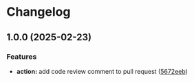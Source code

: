 # Changelog

## 1.0.0 (2025-02-23)


### Features

* **action:** add code review comment to pull request ([5672eeb](https://github.com/ai-action/pull-request-review/commit/5672eeb68da1d4ce13dd2b0caa23f6b2cbbb5d2e))
